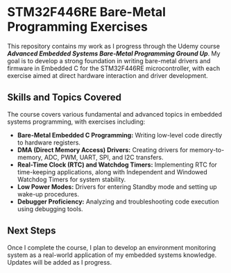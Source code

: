 # STM32F446RE Bare-Metal Programming Exercises
This repository contains my work as I progress through the Udemy course ***Advanced Embedded Systems Bare-Metal Programming Ground Up***. My goal is to develop a strong foundation in writing bare-metal drivers and firmware in Embedded C for the STM32F446RE microcontroller, with each exercise aimed at direct hardware interaction and driver development.

## Skills and Topics Covered
The course covers various fundamental and advanced topics in embedded systems programming, with exercises including:

- **Bare-Metal Embedded C Programming:** Writing low-level code directly to hardware registers.
- **DMA (Direct Memory Access) Drivers:** Creating drivers for memory-to-memory, ADC, PWM, UART, SPI, and I2C transfers.
- **Real-Time Clock (RTC) and Watchdog Timers:** Implementing RTC for time-keeping applications, along with Independent and Windowed Watchdog Timers for system stability.
- **Low Power Modes:** Drivers for entering Standby mode and setting up wake-up procedures.
- **Debugger Proficiency:** Analyzing and troubleshooting code execution using debugging tools.

## Next Steps
Once I complete the course, I plan to develop an environment monitoring system as a real-world application of my embedded systems knowledge. Updates will be added as I progress.